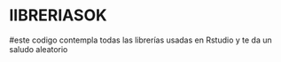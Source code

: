 # lIBRERIASOK

#este codigo contempla todas las librerías usadas en Rstudio y te da un saludo aleatorio
